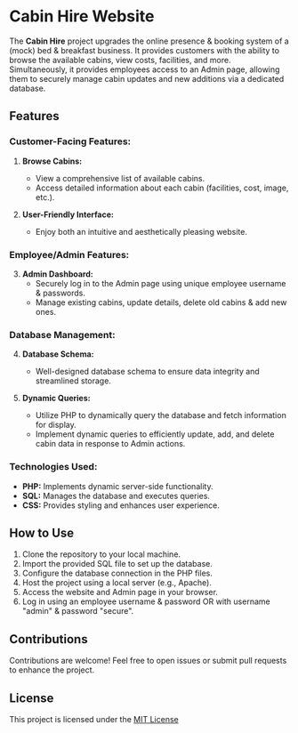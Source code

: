 # Cabin Hire Website
The **Cabin Hire** project upgrades the online presence & booking system of a (mock) bed & breakfast business. It provides customers with the ability to browse the available cabins, view costs, facilities, and more. Simultaneously, it provides employees access to an Admin page, allowing them to securely manage cabin updates and new additions via a dedicated database.

## Features

### Customer-Facing Features:

1. **Browse Cabins:**
   - View a comprehensive list of available cabins.
   - Access detailed information about each cabin (facilities, cost, image, etc.).

2. **User-Friendly Interface:**
   - Enjoy both an intuitive and aesthetically pleasing website.

### Employee/Admin Features:

3. **Admin Dashboard:**
   - Securely log in to the Admin page using unique employee username & passwords.
   - Manage existing cabins, update details, delete old cabins & add new ones.

### Database Management:

4. **Database Schema:**
   - Well-designed database schema to ensure data integrity and streamlined storage.

5. **Dynamic Queries:**
   - Utilize PHP to dynamically query the database and fetch information for display.
   - Implement dynamic queries to efficiently update, add, and delete cabin data in response to Admin actions.

### Technologies Used:

- **PHP:** Implements dynamic server-side functionality.
- **SQL:** Manages the database and executes queries.
- **CSS:** Provides styling and enhances user experience.

## How to Use

1. Clone the repository to your local machine.
2. Import the provided SQL file to set up the database.
3. Configure the database connection in the PHP files.
4. Host the project using a local server (e.g., Apache).
5. Access the website and Admin page in your browser.
6. Log in using an employee username & password OR with username "admin" & password "secure".

## Contributions

Contributions are welcome! Feel free to open issues or submit pull requests to enhance the project.

## License

This project is licensed under the [MIT License](LICENSE)